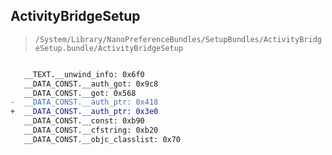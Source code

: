 ## ActivityBridgeSetup

> `/System/Library/NanoPreferenceBundles/SetupBundles/ActivityBridgeSetup.bundle/ActivityBridgeSetup`

```diff

   __TEXT.__unwind_info: 0x6f0
   __DATA_CONST.__auth_got: 0x9c8
   __DATA_CONST.__got: 0x568
-  __DATA_CONST.__auth_ptr: 0x418
+  __DATA_CONST.__auth_ptr: 0x3e0
   __DATA_CONST.__const: 0xb90
   __DATA_CONST.__cfstring: 0xb20
   __DATA_CONST.__objc_classlist: 0x70

```
